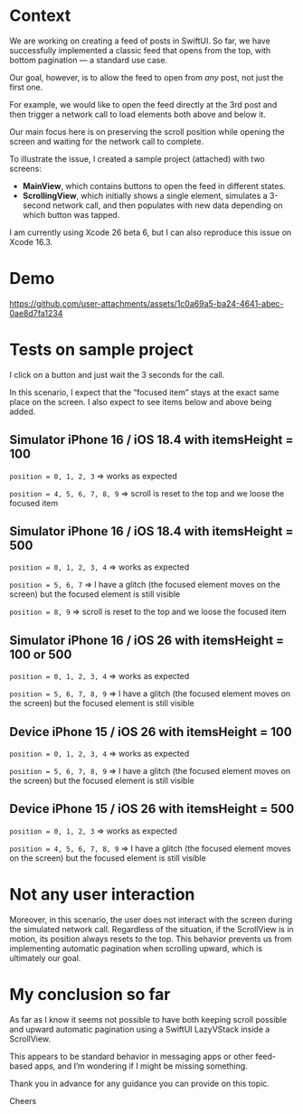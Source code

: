 # Context
We are working on creating a feed of posts in SwiftUI. So far, we have successfully implemented a classic feed that opens from the top, with bottom pagination — a standard use case.

Our goal, however, is to allow the feed to open from *any* post, not just the first one.

For example, we would like to open the feed directly at the 3rd post and then trigger a network call to load elements both above and below it.

Our main focus here is on preserving the scroll position while opening the screen and waiting for the network call to complete.

To illustrate the issue, I created a sample project (attached) with two screens:

- **MainView**, which contains buttons to open the feed in different states.
- **ScrollingView**, which initially shows a single element, simulates a 3-second network call, and then populates with new data depending on which button was tapped.

I am currently using Xcode 26 beta 6, but I can also reproduce this issue on Xcode 16.3.

# Demo

https://github.com/user-attachments/assets/1c0a69a5-ba24-4641-abec-0ae8d7fa1234

# Tests on sample project

I click on a button and just wait the 3 seconds for the call.

In this scenario, I expect that the “focused item” stays at the exact same place on the screen. I also expect to see items below and above being added.

## Simulator iPhone 16 / iOS 18.4 with itemsHeight = 100
`position = 0, 1, 2, 3` ⇒ works as expected

`position = 4, 5, 6, 7, 8, 9` ⇒ scroll is reset to the top and we loose the focused item

## Simulator iPhone 16 / iOS 18.4 with itemsHeight = 500
`position = 0, 1, 2, 3, 4` ⇒ works as expected

`position = 5, 6, 7` ⇒ I have a glitch (the focused element moves on the screen) but the focused element is still visible

`position = 8, 9` ⇒ scroll is reset to the top and we loose the focused item

## Simulator iPhone 16 / iOS 26 with itemsHeight = 100 or 500
`position = 0, 1, 2, 3, 4` ⇒ works as expected

`position = 5, 6, 7, 8, 9` ⇒ I have a glitch (the focused element moves on the screen) but the focused element is still visible

## Device iPhone 15 / iOS 26 with itemsHeight = 100
`position = 0, 1, 2, 3, 4` ⇒ works as expected

`position = 5, 6, 7, 8, 9` ⇒ I have a glitch (the focused element moves on the screen) but the focused element is still visible

## Device iPhone 15 / iOS 26 with itemsHeight = 500
`position = 0, 1, 2, 3` ⇒ works as expected

`position = 4, 5, 6, 7, 8, 9` ⇒ I have a glitch (the focused element moves on the screen) but the focused element is still visible

# Not any user interaction

Moreover, in this scenario, the user does not interact with the screen during the simulated network call. Regardless of the situation, if the ScrollView is in motion, its position always resets to the top. This behavior prevents us from implementing automatic pagination when scrolling upward, which is ultimately our goal.

# My conclusion so far
As far as I know it seems not possible to have both keeping scroll possible and upward automatic pagination using a SwiftUI LazyVStack inside a ScrollView. 

This appears to be standard behavior in messaging apps or other feed-based apps, and I’m wondering if I might be missing something. 

Thank you in advance for any guidance you can provide on this topic.

Cheers
